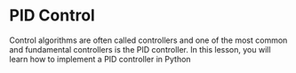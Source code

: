 # PID Control
 Control algorithms are often called controllers and one of the most common and fundamental controllers is the PID controller. In this lesson, you will learn how to implement a PID controller in Python 
